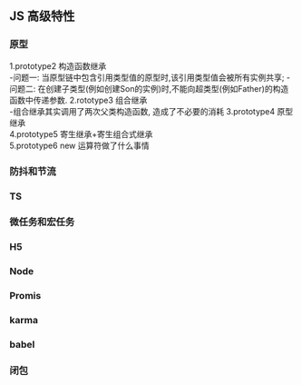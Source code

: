 ## JS 高级特性
### 原型
1.prototype2  构造函数继承  
-问题一: 当原型链中包含引用类型值的原型时,该引用类型值会被所有实例共享;
-问题二: 在创建子类型(例如创建Son的实例)时,不能向超类型(例如Father)的构造函数中传递参数.
2.rototype3  组合继承  
-组合继承其实调用了两次父类构造函数, 造成了不必要的消耗
3.prototype4  原型继承  
4.prototype5  寄生继承+寄生组合式继承  
5.prototype6  new 运算符做了什么事情  
 ### 防抖和节流
 ### TS
 ### 微任务和宏任务
 ### H5
 ### Node
 ### Promis
 ### karma
 ### babel
 ### 闭包

